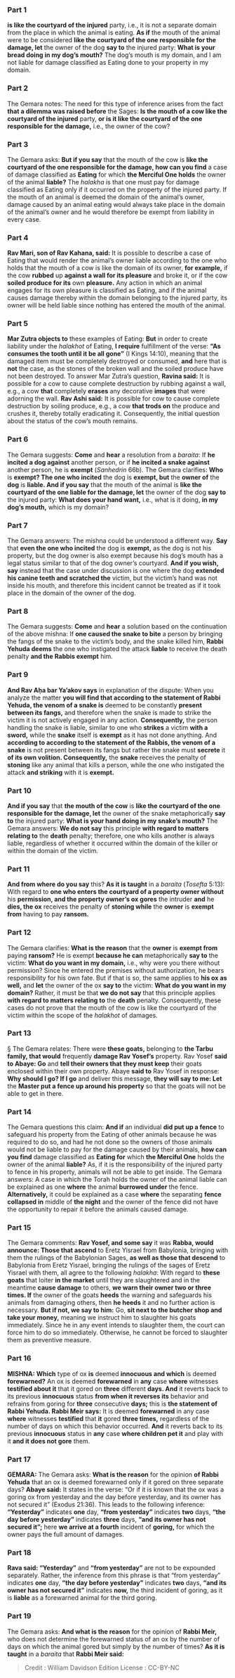 
### Part 1
<b>is like the courtyard of the injured</b> party, i.e., it is not a separate domain from the place in which the animal is eating. <b>As if</b> the mouth of the animal were to be considered <b>like the courtyard of the one responsible for the damage, let</b> the owner of the dog <b>say to</b> the injured party: <b>What is your bread doing in my dog’s mouth?</b> The dog’s mouth is my domain, and I am not liable for damage classified as Eating done to your property in my domain.

### Part 2
The Gemara notes: The need for this type of inference arises from the fact <b>that a dilemma was raised before</b> the Sages: <b>Is the mouth of a cow like the courtyard of the injured</b> party, <b>or is it like the courtyard of the one responsible for the damage,</b> i.e., the owner of the cow?

### Part 3
The Gemara asks: <b>But if you say</b> that the mouth of the cow is <b>like the courtyard of the one responsible for the damage, how can you find</b> a case of damage classified as <b>Eating</b> for which <b>the Merciful One holds</b> the owner of the animal <b>liable?</b> The <i>halakha</i> is that one must pay for damage classified as Eating only if it occurred on the property of the injured party. If the mouth of an animal is deemed the domain of the animal’s owner, damage caused by an animal eating would always take place in the domain of the animal’s owner and he would therefore be exempt from liability in every case.

### Part 4
<b>Rav Mari, son of Rav Kahana, said:</b> It is possible to describe a case of Eating that would render the animal’s owner liable according to the one who holds that the mouth of a cow is like the domain of its owner, <b>for example,</b> if the cow <b>rubbed</b> up <b>against a wall for its pleasure</b> and broke it, or if the cow <b>soiled produce for its</b> own <b>pleasure.</b> Any action in which an animal engages for its own pleasure is classified as Eating, and if the animal causes damage thereby within the domain belonging to the injured party, its owner will be held liable since nothing has entered the mouth of the animal.

### Part 5
<b>Mar Zutra objects to</b> these examples of Eating: <b>But</b> in order to create liability under the <i>halakhot</i> of Eating, <b>I require</b> fulfillment of the verse: <b>“As consumes the tooth until it be all gone”</b> (I Kings 14:10), meaning that the damaged item must be completely destroyed or consumed, <b>and</b> here that is <b>not</b> the case, as the stones of the broken wall and the soiled produce have not been destroyed. To answer Mar Zutra’s question, <b>Ravina said:</b> It is possible for a cow to cause complete destruction by rubbing against a wall, e.g., a cow <b>that</b> completely <b>erases</b> any decorative <b>images</b> that were adorning the wall. <b>Rav Ashi said:</b> It is possible for cow to cause complete destruction by soiling produce, e.g., a cow <b>that trods on</b> the produce and crushes it, thereby totally eradicating it. Consequently, the initial question about the status of the cow’s mouth remains.

### Part 6
The Gemara suggests: <b>Come</b> and <b>hear</b> a resolution from a <i>baraita</i>: If <b>he incited a dog against</b> another person, or if <b>he incited a snake against</b> another person, he is <b>exempt</b> (<i>Sanhedrin</i> 66b). The Gemara clarifies: <b>Who</b> is <b>exempt? The one who incited</b> the dog is <b>exempt, but</b> the <b>owner of</b> the <b>dog</b> is <b>liable. And if you say</b> that the mouth of the animal is <b>like the courtyard of the one liable for the damage, let</b> the owner of the dog <b>say to</b> the injured party: <b>What does your hand want,</b> i.e., what is it doing, <b>in my dog’s mouth,</b> which is my domain?

### Part 7
The Gemara answers: The mishna could be understood a different way. <b>Say</b> that <b>even the one who incited</b> the dog is <b>exempt,</b> as the dog is not his property, but the dog owner is also exempt because his dog’s mouth has a legal status similar to that of the dog owner’s courtyard. <b>And if you wish, say</b> instead that the case under discussion is one where the dog <b>extended his canine teeth and scratched the</b> victim, but the victim’s hand was not inside his mouth, and therefore this incident cannot be treated as if it took place in the domain of the owner of the dog.

### Part 8
The Gemara suggests: <b>Come</b> and <b>hear</b> a solution based on the continuation of the above mishna: If <b>one caused the snake to bite</b> a person by bringing the fangs of the snake to the victim’s body, and the snake killed him, <b>Rabbi Yehuda deems</b> the one who instigated the attack <b>liable</b> to receive the death penalty <b>and the Rabbis exempt</b> him.

### Part 9
<b>And Rav Aḥa bar Ya’akov says</b> in explanation of the dispute: When you analyze the matter <b>you will find that according to the statement of Rabbi Yehuda, the venom of a snake is</b> deemed to be constantly <b>present between its fangs,</b> and therefore when the snake is made to strike the victim it is not actively engaged in any action. <b>Consequently,</b> the person handling the snake is liable, similar to one who <b>strikes</b> a victim <b>with a sword,</b> while the <b>snake</b> itself is <b>exempt</b> as it has not done anything. And <b>according to according to the statement of the Rabbis, the venom of a snake</b> is not present between its fangs but rather the snake must <b>secrete</b> it <b>of its own volition. Consequently,</b> the <b>snake</b> receives the penalty of <b>stoning</b> like any animal that kills a person, while the one who instigated the attack <b>and striking</b> with it is <b>exempt.</b>

### Part 10
<b>And if you say</b> that <b>the mouth of the cow</b> is <b>like the courtyard of the one responsible for the damage, let</b> the owner of the snake metaphorically <b>say to</b> the injured party: <b>What is your hand doing in my snake’s mouth?</b> The Gemara answers: <b>We do not say</b> this principle <b>with regard to matters relating to</b> the <b>death</b> penalty; therefore, one who kills another is always liable, regardless of whether it occurred within the domain of the killer or within the domain of the victim.

### Part 11
<b>And from where do you say</b> this? <b>As it is taught</b> in a <i>baraita</i> (<i>Tosefta</i> 5:13): With regard to <b>one who enters the courtyard of a property owner without</b> his <b>permission, and the property owner’s ox gores</b> the intruder <b>and</b> he <b>dies, the ox</b> receives the penalty of <b>stoning while</b> the <b>owner</b> is <b>exempt from</b> having to pay <b>ransom.</b>

### Part 12
The Gemara clarifies: <b>What is the reason</b> that the <b>owner</b> is <b>exempt from</b> paying <b>ransom?</b> He is exempt <b>because he can</b> metaphorically <b>say to</b> the victim: <b>What do you want in my domain,</b> i.e., why were you there without permission? Since he entered the premises without authorization, he bears responsibility for his own fate. But if that is so, the same applies to <b>his ox as well,</b> and <b>let</b> the owner of the ox <b>say to</b> the victim: <b>What do you want in my domain?</b> Rather, it must be that <b>we do not say</b> that this principle applies <b>with regard to matters relating to</b> the <b>death</b> penalty. Consequently, these cases do not prove that the mouth of the cow is like the courtyard of the victim within the scope of the <i>halakhot</i> of damages.

### Part 13
§ The Gemara relates: There were <b>these goats,</b> belonging to <b>the Tarbu family, that would</b> frequently <b>damage Rav Yosef’s</b> property. Rav Yosef <b>said to Abaye: Go</b> and <b>tell their owners that they must keep</b> their goats enclosed within their own property. Abaye <b>said to</b> Rav Yosef in response: <b>Why should I go? If I go</b> and deliver this message, <b>they will say to me: Let</b> the <b>Master put a fence up around his property</b> so that the goats will not be able to get in there.

### Part 14
The Gemara questions this claim: <b>And if</b> an individual <b>did put up a fence</b> to safeguard his property from the Eating of other animals because he was required to do so, and had he not done so the owners of those animals would not be liable to pay for the damage caused by their animals, <b>how can you find</b> damage classified as <b>Eating for</b> which <b>the Merciful One</b> holds the owner of the animal <b>liable?</b> As, if it is the responsibility of the injured party to fence in his property, animals will not be able to get inside. The Gemara answers: A case in which the Torah holds the owner of the animal liable can be explained as one <b>where</b> the animal <b>burrowed under</b> the fence. <b>Alternatively,</b> it could be explained as a case <b>where</b> the separating <b>fence collapsed in</b> middle of <b>the night</b> and the owner of the fence did not have the opportunity to repair it before the animals caused damage.

### Part 15
The Gemara comments: <b>Rav Yosef, and some say</b> it was <b>Rabba, would announce: Those that ascend</b> to Eretz Yisrael from Babylonia, bringing with them the rulings of the Babylonian Sages, <b>as well as those that descend</b> to Babylonia from Eretz Yisrael, bringing the rulings of the sages of Eretz Yisrael with them, all agree to the following <i>halakha</i>: With regard to <b>these goats</b> that loiter <b>in the market</b> until they are slaughtered and in the meantime <b>cause damage</b> to others, <b>we warn their owner two or three times. If</b> the owner of the goats <b>heeds</b> the warning and safeguards his animals from damaging others, then <b>he heeds</b> it and no further action is necessary. <b>But if not, we say to him:</b> Go, <b>sit next to the butcher shop and take your money,</b> meaning we instruct him to slaughter his goats immediately. Since he in any event intends to slaughter them, the court can force him to do so immediately. Otherwise, he cannot be forced to slaughter them as preventive measure.

### Part 16
<strong>MISHNA:</strong> <b>Which</b> type of ox <b>is</b> deemed <b>innocuous and which</b> is deemed <b>forewarned?</b> An ox is deemed <b>forewarned</b> in <b>any</b> case <b>where</b> witnesses <b>testified about it</b> that it gored on <b>three</b> different <b>days. And</b> it reverts back to its previous <b>innocuous</b> status <b>from when it reverses its</b> behavior and refrains from goring for <b>three</b> consecutive <b>days;</b> this is <b>the statement of Rabbi Yehuda. Rabbi Meir says:</b> It is deemed <b>forewarned</b> in any case <b>where</b> witnesses <b>testified</b> that <b>it</b> gored <b>three times,</b> regardless of the number of days on which this behavior occurred. <b>And</b> it reverts back to its previous <b>innocuous</b> status in <b>any</b> case <b>where children pet it</b> and play with it <b>and it does not gore</b> them.

### Part 17
<strong>GEMARA:</strong> The Gemara asks: <b>What is the reason</b> for the opinion <b>of Rabbi Yehuda</b> that an ox is deemed forewarned only if it gored on three separate days? <b>Abaye said:</b> It states in the verse: “Or if it is known that the ox was a goring ox from yesterday and the day before yesterday, and its owner has not secured it” (Exodus 21:36). This leads to the following inference: <b>“Yesterday”</b> indicates <b>one</b> day, <b>“from yesterday”</b> indicates <b>two</b> days, <b>“the day before yesterday”</b> indicates <b>three</b> days, <b>“and its owner has not secured it”;</b> here <b>we arrive at a fourth</b> incident of <b>goring,</b> for which the owner pays the full amount of damages.

### Part 18
<b>Rava said: “Yesterday”</b> and <b>“from yesterday”</b> are not to be expounded separately. Rather, the inference from this phrase is that “from yesterday” indicates <b>one</b> day, <b>“the day before yesterday”</b> indicates <b>two</b> days, <b>“and its owner has not secured it”</b> indicates <b>now,</b> the third incident of goring, as it is <b>liable</b> as a forewarned animal for the third goring.

### Part 19
The Gemara asks: <b>And what is the reason</b> for the opinion of <b>Rabbi Meir,</b> who does not determine the forewarned status of an ox by the number of days on which the animal gored but simply by the number of times? <b>As it is taught</b> in a <i>baraita</i> that <b>Rabbi Meir said:</b>

>Credit : William Davidson Edition
>License : CC-BY-NC